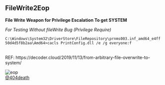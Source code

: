 ## FileWrite2Eop

****File Write Weapon for Privilege Escalation To get SYSTEM****

*For Testing Without fileWrite Bug (Privilege Require)*

`C:\Windows\System32\DriverStore\FileRepository\prnms003.inf_amd64_e4ff50d4d5f8b2aa\Amd64>cacls PrintConfig.dll /e /g everyone:f`

<br>
REF: https://decoder.cloud/2019/11/13/from-arbitrary-file-overwrite-to-system/

<br>

![eop](https://github.com/sailay1996/FileWrite2system/blob/master/fweop.jpg)
<br>
[@404death](https://twitter.com/404death)
